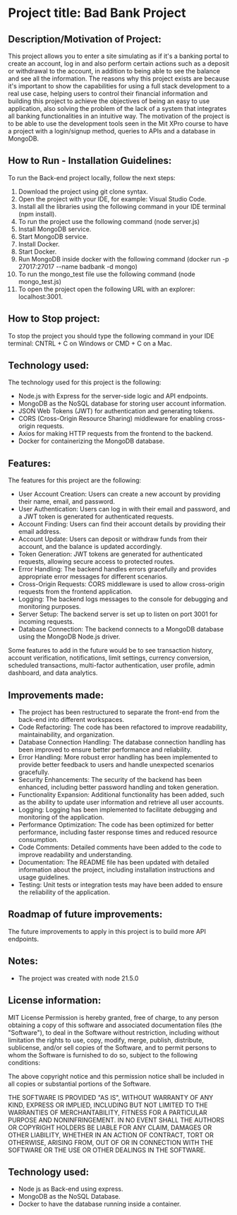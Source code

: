 # Project title: Bad Bank Project

## Description/Motivation of Project:
This project allows you to enter a site simulating as if it's a banking portal to create an account, log in and also perform certain actions such as a deposit or withdrawal to the account, in addition to being able to see the balance and see all the information.
The reasons why this project exists are because it's important to show the capabilities for using a full stack development to a real use case, helping users to control their financial information and building this project to achieve the objectives of being an easy to use application, also solving the problem of the lack of a system that integrates all banking functionalities in an intuitive way.
The motivation of the project is to be able to use the development tools seen in the Mit XPro course to have a project with a login/signup method, queries to APIs and a database in MongoDB.

## How to Run - Installation Guidelines:
To run the Back-end project locally, follow the next steps:
1. Download the project using git clone syntax.
2. Open the project with your IDE, for example: Visual Studio Code.
3. Install all the libraries using the following command in your IDE terminal (npm install).
4. To run the project use the following command (node server.js)
5. Install MongoDB service.
6. Start MongoDB service.
7. Install Docker.
8. Start Docker.
9. Run MongoDB inside docker with the following command (docker run -p 27017:27017 --name badbank -d mongo)
10. To run the mongo_test file use the following command (node mongo_test.js)
11. To open the project open the following URL with an explorer: localhost:3001.

## How to Stop project:
To stop the project you should type the following command in your IDE terminal: CNTRL + C on Windows or CMD + C on a Mac.

## Technology used:
The technology used for this project is the following:
- Node.js with Express for the server-side logic and API endpoints.
- MongoDB as the NoSQL database for storing user account information.
- JSON Web Tokens (JWT) for authentication and generating tokens.
- CORS (Cross-Origin Resource Sharing) middleware for enabling cross-origin requests.
- Axios for making HTTP requests from the frontend to the backend.
- Docker for containerizing the MongoDB database.

## Features:
The features for this project are the following:
- User Account Creation: Users can create a new account by providing their name, email, and password.
- User Authentication: Users can log in with their email and password, and a JWT token is generated for authenticated requests.
- Account Finding: Users can find their account details by providing their email address.
- Account Update: Users can deposit or withdraw funds from their account, and the balance is updated accordingly.
- Token Generation: JWT tokens are generated for authenticated requests, allowing secure access to protected routes.
- Error Handling: The backend handles errors gracefully and provides appropriate error messages for different scenarios.
- Cross-Origin Requests: CORS middleware is used to allow cross-origin requests from the frontend application.
- Logging: The backend logs messages to the console for debugging and monitoring purposes.
- Server Setup: The backend server is set up to listen on port 3001 for incoming requests.
- Database Connection: The backend connects to a MongoDB database using the MongoDB Node.js driver.

Some features to add in the future would be to see transaction history, account verification, notifications, limit settings, currency conversion, scheduled transactions, multi-factor authentication, user profile, admin dashboard, and data analytics.

## Improvements made:
- The project has been restructured to separate the front-end from the back-end into different workspaces.
- Code Refactoring: The code has been refactored to improve readability, maintainability, and organization.
- Database Connection Handling: The database connection handling has been improved to ensure better performance and reliability.
- Error Handling: More robust error handling has been implemented to provide better feedback to users and handle unexpected scenarios gracefully.
- Security Enhancements: The security of the backend has been enhanced, including better password handling and token generation.
- Functionality Expansion: Additional functionality has been added, such as the ability to update user information and retrieve all user accounts.
- Logging: Logging has been implemented to facilitate debugging and monitoring of the application.
- Performance Optimization: The code has been optimized for better performance, including faster response times and reduced resource consumption.
- Code Comments: Detailed comments have been added to the code to improve readability and understanding.
- Documentation: The README file has been updated with detailed information about the project, including installation instructions and usage guidelines.
- Testing: Unit tests or integration tests may have been added to ensure the reliability of the application.

## Roadmap of future improvements:
The future improvements to apply in this project is to build more API endpoints.

## Notes:
- The project was created with node 21.5.0

## License information:
MIT License
Permission is hereby granted, free of charge, to any person obtaining a copy of this software and associated documentation files (the "Software"), to deal in the Software without restriction, including without limitation the rights to use, copy, modify, merge, publish, distribute, sublicense, and/or sell copies of the Software, and to permit persons to whom the Software is furnished to do so, subject to the following conditions:

The above copyright notice and this permission notice shall be included in all copies or substantial portions of the Software.

THE SOFTWARE IS PROVIDED "AS IS", WITHOUT WARRANTY OF ANY KIND, EXPRESS OR IMPLIED, INCLUDING BUT NOT LIMITED TO THE WARRANTIES OF MERCHANTABILITY, FITNESS FOR A PARTICULAR PURPOSE AND NONINFRINGEMENT. IN NO EVENT SHALL THE AUTHORS OR COPYRIGHT HOLDERS BE LIABLE FOR ANY CLAIM, DAMAGES OR OTHER LIABILITY, WHETHER IN AN ACTION OF CONTRACT, TORT OR OTHERWISE, ARISING FROM, OUT OF OR IN CONNECTION WITH THE SOFTWARE OR THE USE OR OTHER DEALINGS IN THE SOFTWARE.












## Technology used:

- Node js as Back-end using express.
- MongoDB as the NoSQL Database.
- Docker to have the database running inside a container.
